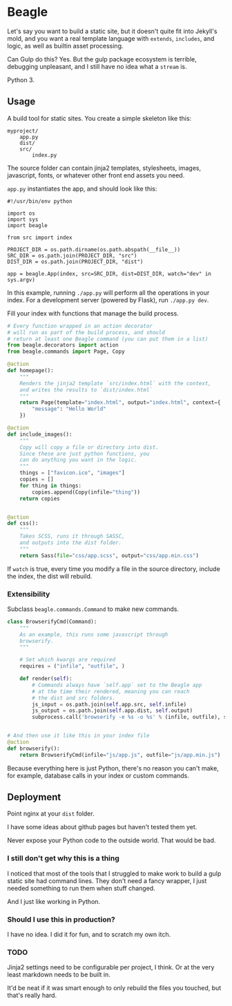 # Beagle

Let's say you want to build a static site, but it doesn't quite
fit into Jekyll's mold, and you want a real template language
with `extends`, `includes`, and logic, as well as builtin
asset processing. 

Can Gulp do this? Yes. But the gulp package ecosystem is terrible,
debugging unpleasant, and I still have no idea what a `stream` is.

Python 3.

## Usage

A build tool for static sites. You create a simple skeleton like this:

```
myproject/
    app.py
    dist/
    src/
        index.py

```

The source folder can contain jinja2 templates, stylesheets,
images, javascript, fonts, or whatever other front end assets
you need.

`app.py` instantiates the app, and should look like this:

```
#!/usr/bin/env python

import os
import sys
import beagle

from src import index

PROJECT_DIR = os.path.dirname(os.path.abspath(__file__))
SRC_DIR = os.path.join(PROJECT_DIR, "src")
DIST_DIR = os.path.join(PROJECT_DIR, "dist")

app = beagle.App(index, src=SRC_DIR, dist=DIST_DIR, watch="dev" in sys.argv)
```

In this example, running `./app.py` will perform all the operations in your index.
For a development server (powered by Flask), run `./app.py dev`.

Fill your index with functions that manage the build process.

```python
# Every function wrapped in an action decorator
# will run as part of the build process, and should
# return at least one Beagle command (you can put them in a list)
from beagle.decorators import action
from beagle.commands import Page, Copy

@action
def homepage():
    """
    Renders the jinja2 template `src/index.html` with the context,
    and writes the results to `dist/index.html`
    """
    return Page(template="index.html", output="index.html", context={
        "message": "Hello World"
    })

@action
def include_images():
    """
    Copy will copy a file or directory into dist.
    Since these are just python functions, you
    can do anything you want in the logic.
    """
    things = ["favicon.ico", "images"]
    copies = []
    for thing in things:
        copies.append(Copy(infile="thing"))
    return copies


@action
def css():
    """
    Takes SCSS, runs it through SASSC, 
    and outputs into the dist folder.
    """
    return Sass(file="css/app.scss", output="css/app.min.css")

```

If `watch` is true, every time you modify a file in the source
directory, include the index, the dist will rebuild.

### Extensibility

Subclass `beagle.commands.Command` to make new commands.

```python
class BrowserifyCmd(Command):
    """
    As an example, this runs some javascript through
    browserify.
    """

    # Set which kwargs are required
    requires = ("infile", "outfile", )

    def render(self):
        # Commands always have `self.app` set to the Beagle app
        # at the time their rendered, meaning you can reach
        # the dist and src folders.
        js_input = os.path.join(self.app.src, self.infile)
        js_output = os.path.join(self.app.dist, self.output)
        subprocess.call('browserify -e %s -o %s' % (infile, outfile), shell=True)


# And then use it like this in your index file
@action
def browserify():
    return BrowserifyCmd(infile="js/app.js", outfile="js/app.min.js")

```

Because everything here is just Python, there's no reason you can't make, for example,
database calls in your index or custom commands.


## Deployment

Point nginx at your `dist` folder.

I have some ideas about github pages but haven't tested them yet.

Never expose your Python code to the outside world. That would be bad.


### I still don't get why this is a thing

I noticed that most of the tools that I struggled to make
work to build a gulp static site had command lines. They don't need
a fancy wrapper, I just needed something to run them when stuff changed.

And I just like working in Python.


### Should I use this in production?

I have no idea. I did it for fun, and to scratch my own itch.

### TODO

Jinja2 settings need to be configurable per project, I think. Or
at the very least markdown needs to be built in.

It'd be neat if it was smart enough to only rebuild the files you
touched, but that's really hard.
